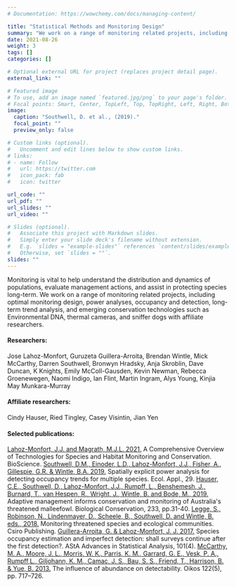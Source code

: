 ```yaml
---
# Documentation: https://wowchemy.com/docs/managing-content/

title: "Statistical Methods and Monitoring Design"
summary: "We work on a range of monitoring related projects, including optimal monitoring design, occupancy and detection, long-term trend analysis, and emerging conservation technologies."
date: 2021-08-26
weight: 3
tags: []
categories: []

# Optional external URL for project (replaces project detail page).
external_link: ""

# Featured image
# To use, add an image named `featured.jpg/png` to your page's folder.
# Focal points: Smart, Center, TopLeft, Top, TopRight, Left, Right, BottomLeft, Bottom, BottomRight.
image:
  caption: "Southwell, D. et al., (2019)."
  focal_point: ""
  preview_only: false

# Custom links (optional).
#   Uncomment and edit lines below to show custom links.
# links:
# - name: Follow
#   url: https://twitter.com
#   icon_pack: fab
#   icon: twitter

url_code: ""
url_pdf: ""
url_slides: ""
url_video: ""

# Slides (optional).
#   Associate this project with Markdown slides.
#   Simply enter your slide deck's filename without extension.
#   E.g. `slides = "example-slides"` references `content/slides/example-slides.md`.
#   Otherwise, set `slides = ""`.
slides: ""
---
```


Monitoring is vital to help understand the distribution and dynamics of populations, evaluate management actions, and assist in protecting species long-term. We work on a range of monitoring related projects, including optimal monitoring design, power analyses, occupancy and detection, long-term trend analysis, and emerging conservation technologies such as Environmental DNA, thermal cameras, and sniffer dogs with affiliate researchers.

#### Researchers:
Jose Lahoz-Monfort, Guruzeta Guillera-Arroita, Brendan Wintle, Mick McCarthy, Darren Southwell, Bronwyn Hradsky, Anja Skroblin, Dave Duncan, K Knights, Emily McColl-Gausden, Kevin Newman, Rebecca Groenewegen, Naomi Indigo, Ian Flint, Martin Ingram, Alys Young, Kinjia May Munkara-Murray

#### Affiliate researchers:  
Cindy Hauser, Ried Tingley, Casey Visintin, Jian Yen

#### Selected publications:
[Lahoz-Monfort, J.J. and Magrath, M.J.L. 2021.](https://doi.org/10.1093/biosci/biab073) A Comprehensive Overview of Technologies for Species and Habitat Monitoring and Conservation. BioScience.
[Southwell, D.M., Einoder, L.D., Lahoz-Monfort, J.J., Fisher, A., Gillespie, G.R. & Wintle, B.A. 2019.](https://doi.org/10.1002/eap.1950) Spatially explicit power analysis for detecting occupancy trends for multiple species. Ecol. Appl., 29. 
[Hauser, C.E., Southwell, D., Lahoz-Monfort, J.J., Rumpff, L., Benshemesh, J., Burnard, T., van Hespen, R., Wright, J., Wintle, B. and Bode, M., 2019.](https://doi.org/10.1016/j.biocon.2019.02.015) Adaptive management informs conservation and monitoring of Australia's threatened malleefowl. Biological Conservation, 233, pp.31-40.
[Legge, S., Robinson, N., Lindenmayer, D., Scheele, B., Southwell, D. and Wintle, B. eds., 2018.](https://books.google.com.au/books?hl=en&lr=&id=n1lHDwAAQBAJ&oi=fnd&pg=PP1&dq=info:QoJ07sWX0kIJ:scholar.google.com&ots=WiUtfWsjdy&sig=qezkTiruwzj3j-ToHqc8Rh0gBj4&redir_esc=y#v=onepage&q&f=false) Monitoring threatened species and ecological communities. Csiro Publishing.
[Guillera-Arroita, G. & Lahoz-Monfort, J. J. 2017.](https://doi.org/10.1007/s10182-017-0292-5) Species occupancy estimation and imperfect detection: shall surveys continue after the first detection?. AStA Advances in Statistical Analysis, 101(4).
[McCarthy, M. A., Moore, J. L., Morris, W. K., Parris, K. M., Garrard, G. E., Vesk, P. A., Rumpff,L., Giljohann, K. M., Camac, J. S., Bau, S. S., Friend, T., Harrison, B. & Yue, B. 2013.](https://doi.org/10.1111/j.1600-0706.2012.20781.x) The influence of abundance on detectability. Oikos 122(5), pp. 717–726.